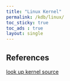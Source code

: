 ```yaml
---
title: "Linux Kernel"
permalink: /kdb/linux/
toc_sticky: true
toc_ads : true
layout: single
---
```



## References 
[look up kernel source](https://elixir.bootlin.com/linux/v5.7-rc1/source)    
